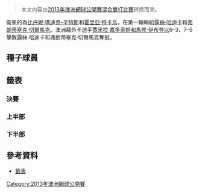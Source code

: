 > 本文内容由[2013年澳洲網球公開賽混合雙打比賽](https://zh.wikipedia.org/wiki/2013年澳洲網球公開賽混合雙打比賽)转换而来。


衛冕的為[比丹妮·瑪迪克-辛特斯](../Page/比丹妮·瑪迪克-辛特斯.md "wikilink")和[霍里亞·特卡烏](../Page/霍里亞·特卡烏.md "wikilink")，在第一輪輸給[露絲·哈迪卡](../Page/露絲·哈迪卡.md "wikilink")和[弗朗蒂塞克·切爾馬克](https://zh.wikipedia.org/wiki/弗朗蒂塞克·切爾馬克 "wikilink")。澳洲藉外卡選手[賈米拉·嘉多索娃和](https://zh.wikipedia.org/wiki/賈米拉·嘉多索娃 "wikilink")[馬修·伊布登以](https://zh.wikipedia.org/wiki/馬修·伊布登 "wikilink")6–3、7–5擊敗露絲·哈迪卡和弗朗蒂塞克·切爾馬克奪冠。

## 種子球員

## 籤表

### 決賽

### 上半部

### 下半部

## 參考資料

  - [籤表](https://web.archive.org/web/20070125090053/http://www.australianopen.com/en_AU/scores/draws/xd/index.html)

[Category:2013年澳洲網球公開賽](https://zh.wikipedia.org/wiki/Category:2013年澳洲網球公開賽 "wikilink")